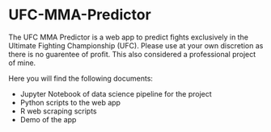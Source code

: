 # UFC-MMA-Predictor

The UFC MMA Predictor is a web app to predict fights exclusively in the Ultimate Fighting Championship (UFC). Please use at your own discretion as there is no guarentee of profit. This also considered a professional project of mine.

Here you will find the following documents:

* Jupyter Notebook of data science pipeline for the project
* Python scripts to the web app
* R web scraping scripts 
* Demo of the app
